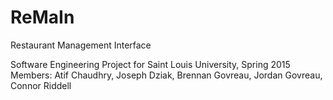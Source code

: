# ReMaIn
Restaurant Management Interface

Software Engineering Project for Saint Louis University, Spring 2015
Members: Atif Chaudhry, Joseph Dziak, Brennan Govreau, Jordan Govreau, Connor Riddell
